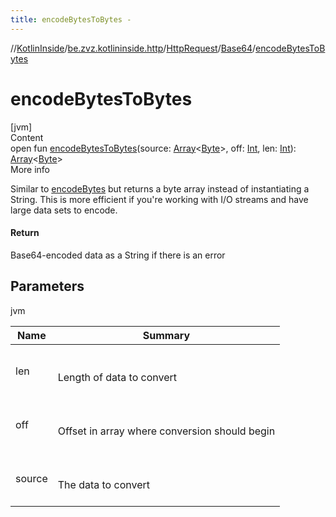 ```yaml
---
title: encodeBytesToBytes -
---
```

//[KotlinInside](../../../index.md)/[be.zvz.kotlininside.http](../../index.md)/[HttpRequest](../index.md)/[Base64](index.md)/[encodeBytesToBytes](encode-bytes-to-bytes.md)



# encodeBytesToBytes  
[jvm]  
Content  
open fun [encodeBytesToBytes](encode-bytes-to-bytes.md)(source: [Array](https://kotlinlang.org/api/latest/jvm/stdlib/kotlin/-array/index.html)<[Byte](https://kotlinlang.org/api/latest/jvm/stdlib/kotlin/-byte/index.html)>, off: [Int](https://kotlinlang.org/api/latest/jvm/stdlib/kotlin/-int/index.html), len: [Int](https://kotlinlang.org/api/latest/jvm/stdlib/kotlin/-int/index.html)): [Array](https://kotlinlang.org/api/latest/jvm/stdlib/kotlin/-array/index.html)<[Byte](https://kotlinlang.org/api/latest/jvm/stdlib/kotlin/-byte/index.html)>  
More info  


Similar to [encodeBytes](encode-bytes.md) but returns a byte array instead of instantiating a String. This is more efficient if you're working with I/O streams and have large data sets to encode.



#### Return  


Base64-encoded data as a String if there is an error



## Parameters  
  
jvm  
  
|  Name|  Summary| 
|---|---|
| <a name="be.zvz.kotlininside.http/HttpRequest.Base64/encodeBytesToBytes/#byte[]#int#int/PointingToDeclaration/"></a>len| <a name="be.zvz.kotlininside.http/HttpRequest.Base64/encodeBytesToBytes/#byte[]#int#int/PointingToDeclaration/"></a><br><br>Length of data to convert<br><br>
| <a name="be.zvz.kotlininside.http/HttpRequest.Base64/encodeBytesToBytes/#byte[]#int#int/PointingToDeclaration/"></a>off| <a name="be.zvz.kotlininside.http/HttpRequest.Base64/encodeBytesToBytes/#byte[]#int#int/PointingToDeclaration/"></a><br><br>Offset in array where conversion should begin<br><br>
| <a name="be.zvz.kotlininside.http/HttpRequest.Base64/encodeBytesToBytes/#byte[]#int#int/PointingToDeclaration/"></a>source| <a name="be.zvz.kotlininside.http/HttpRequest.Base64/encodeBytesToBytes/#byte[]#int#int/PointingToDeclaration/"></a><br><br>The data to convert<br><br>
  
  



